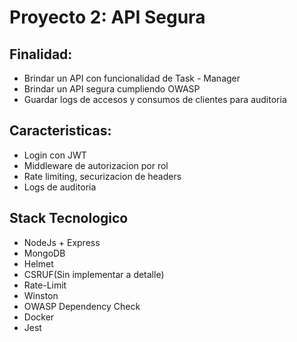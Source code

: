 # Proyecto 2: API Segura 

## Finalidad:
 - Brindar un API con funcionalidad de Task - Manager
 - Brindar un API segura cumpliendo OWASP
 - Guardar logs de accesos y consumos de clientes para auditoria

## Caracteristicas:
 - Login con JWT
 - Middleware de autorizacion por rol
 - Rate limiting, securizacion de headers
 - Logs de auditoria

## Stack Tecnologico
 - NodeJs + Express
 - MongoDB
 - Helmet
 - CSRUF(Sin implementar a detalle)
 - Rate-Limit
 - Winston
 - OWASP Dependency Check
 - Docker
 - Jest
